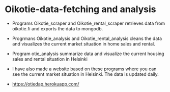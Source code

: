 # Oikotie-data-fetching and analysis

- Programs Oikotie_scraper and Oikotie_rental_scraper retrieves data from oikotie.fi and exports the data to mongodb.
- Progrmans Oikotie_analysis and Oikotie_rental_analysis cleans the data and visualizes the current market situation in home sales and rental.
- Program otie_analysis summarize data and visualize the current housing sales and rental situation in Helsinki


- I have also made a website based on these programs where you can see the current market situation in Helsinki. The data is updated daily.
- https://otiedap.herokuapp.com/
